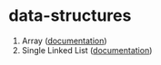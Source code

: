 # data-structures

1. Array ([documentation](https://github.com/Irfanbsse2060/data-structures/blob/main/Arrays/array_readme.md))
2. Single Linked List ([documentation](https://github.com/Irfanbsse2060/data-structures/blob/main/LinkedList/single_linkedlist_readme.md))
